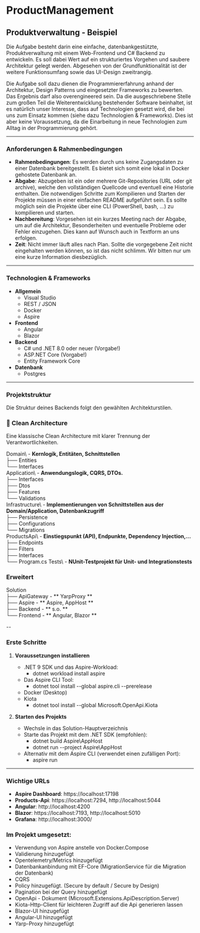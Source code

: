 # ProductManagement
## Produktverwaltung - Beispiel

Die Aufgabe besteht darin eine einfache, datenbankgestützte, Produktverwaltung mit einem Web-Frontend und C# Backend zu entwickeln. Es soll dabei Wert auf ein strukturiertes Vorgehen und saubere Architektur gelegt werden. Abgesehen von der Grundfunktionalität ist der weitere Funktionsumfang sowie das UI-Design zweitrangig.

Die Aufgabe soll dazu dienen die Programmiererfahrung anhand der Architektur, Design Patterns und eingesetzter Frameworks zu bewerten. Das Ergebnis darf also overengineered sein. Da die ausgeschriebene Stelle zum großen Teil die Weiterentwicklung bestehender Software beinhaltet, ist es natürlich unser Interesse, dass auf Technologien gesetzt wird, die bei uns zum Einsatz kommen (siehe dazu Technologien & Frameworks). Dies ist aber keine Voraussetzung, da die Einarbeitung in neue Technologien zum Alltag in der Programmierung gehört.

---

### Anforderungen & Rahmenbedingungen

* **Rahmenbedingungen**: Es werden durch uns keine Zugangsdaten zu einer Datenbank bereitgestellt. Es bietet sich somit eine lokal in Docker gehostete Datenbank an.
* **Abgabe**: Abzugeben ist ein oder mehrere Git-Repositories (URL oder git archive), welche den vollständigen Quellcode und eventuell eine Historie enthalten. Die notwendigen Schritte zum Kompilieren und Starten der Projekte müssen in einer einfachen README aufgeführt sein. Es sollte möglich sein die Projekte über eine CLI (PowerShell, bash, …) zu kompilieren und starten.
* **Nachbereitung**: Vorgesehen ist ein kurzes Meeting nach der Abgabe, um auf die Architektur, Besonderheiten und eventuelle Probleme oder Fehler einzugehen. Dies kann auf Wunsch auch in Textform an uns erfolgen.
* **Zeit**: Nicht immer läuft alles nach Plan. Sollte die vorgegebene Zeit nicht eingehalten werden können, so ist das nicht schlimm. Wir bitten nur um eine kurze Information diesbezüglich.

---

### Technologien & Frameworks

-   **Allgemein**
    -   Visual Studio
    -   REST / JSON
    -   Docker
    -   Aspire
-   **Frontend**
    -   Angular 
    -   Blazor
-   **Backend**
    -   C# und .NET 8.0 oder neuer (Vorgabe!)
    -   ASP.NET Core (Vorgabe!)
    -   Entity Framework Core
-   **Datenbank**
    -   Postgres

---

### Projektstruktur

Die Struktur deines Backends folgt den gewählten Architekturstilen.

### 📁 Clean Architecture
Eine klassische Clean Architecture mit klarer Trennung der Verantwortlichkeiten.

Domain\ - **Kernlogik, Entitäten, Schnittstellen**  
├── Entities\
└── Interfaces\
Application\ - **Anwendungslogik, CQRS, DTOs.**  
├── Interfaces\
├── Dtos\
├── Features\
└── Validations\
Infrastructure\ - **Implementierungen von Schnittstellen aus der Domain/Application, Datenbankzugriff**  
├── Persistence\
├── Configurations\
└── Migrations\
ProductsApi\ - **Einstiegspunkt (API), Endpunkte, Dependency Injection,...**  
├── Endpoints\
├── Filters\
├── Interfaces\
└── Program.cs
Tests\ - **NUnit-Testprojekt für Unit- und Integrationstests**

### Erweitert
Solution\
├── ApiGateway - ** YarpProxy **  
├── Aspire - ** Aspire, AppHost **  
├── Backend - ** s.o. **  
└── Frontend - ** Angular, Blazor **  

--


### Erste Schritte

1.  **Voraussetzungen installieren**
    * .NET 9 SDK und das Aspire-Workload:
       - dotnet workload install aspire
    * Das Aspire CLI Tool:
       - dotnet tool install --global aspire.cli --prerelease
    * Docker (Desktop)
    * Kiota
       - dotnet tool install --global Microsoft.OpenApi.Kiota
    
2.  **Starten des Projekts**
    * Wechsle in das Solution-Hauptverzeichnis 
    * Starte das Projekt mit dem .NET SDK (empfohlen):
       - dotnet build Aspire\AppHost
       - dotnet run --project Aspire\AppHost
    * Alternativ mit dem Aspire CLI (verwendet einen zufälligen Port):
       - aspire run

---
### Wichtige URLs

-   **Aspire Dashboard**: https://localhost:17198
-   **Products-Api**: https://localhost:7294, http://localhost:5044
-   **Angular**: http://localhost:4200
-   **Blazor**: https://localhost:7193, http://localhost:5010
-   **Grafana**: http://localhost:3000/

### Im Projekt umgesetzt:
- Verwendung von Aspire anstelle von Docker.Compose
- Validierung hinzugefügt
- Opentelemetry/Metrics hinzugefügt
- Datenbankanbindung mit EF-Core (MigrationService für die Migration der Datenbank) 
- CQRS 
- Policy hinzugefügt. (Secure by default / Secure by Design)
- Pagination bei der Query hinzugefügt
- OpenApi - Dokument (Microsoft.Extensions.ApiDescription.Server)
- Kiota-Http-Client für leichteren Zugriff auf die Api generieren lassen
- Blazor-UI hinzugefügt
- Angular-UI hinzugefügt
- Yarp-Proxy hinzugefügt